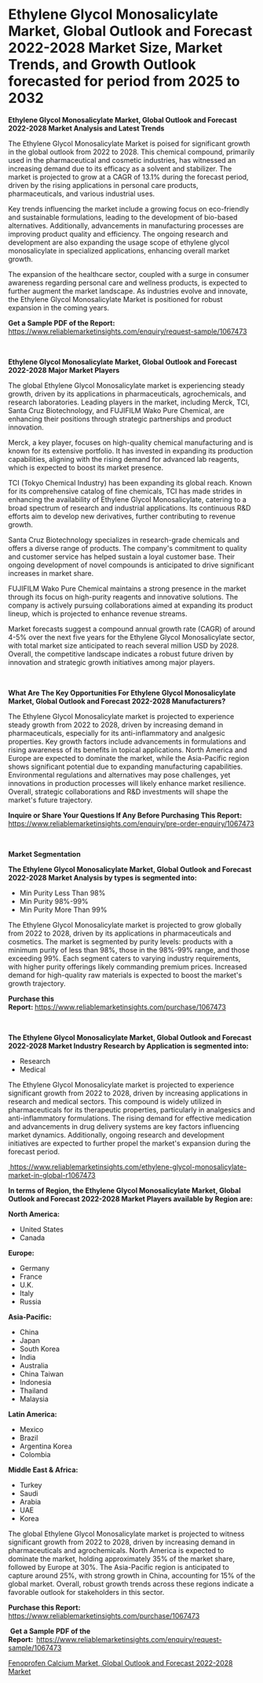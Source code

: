 <p><h1>Ethylene Glycol Monosalicylate Market, Global Outlook and Forecast 2022-2028 Market Size, Market Trends, and Growth Outlook forecasted for period from 2025 to 2032</h1></p><p><strong>Ethylene Glycol Monosalicylate Market, Global Outlook and Forecast 2022-2028 Market Analysis and Latest Trends</strong></p>
<p><p>The Ethylene Glycol Monosalicylate Market is poised for significant growth in the global outlook from 2022 to 2028. This chemical compound, primarily used in the pharmaceutical and cosmetic industries, has witnessed an increasing demand due to its efficacy as a solvent and stabilizer. The market is projected to grow at a CAGR of 13.1% during the forecast period, driven by the rising applications in personal care products, pharmaceuticals, and various industrial uses. </p><p>Key trends influencing the market include a growing focus on eco-friendly and sustainable formulations, leading to the development of bio-based alternatives. Additionally, advancements in manufacturing processes are improving product quality and efficiency. The ongoing research and development are also expanding the usage scope of ethylene glycol monosalicylate in specialized applications, enhancing overall market growth. </p><p>The expansion of the healthcare sector, coupled with a surge in consumer awareness regarding personal care and wellness products, is expected to further augment the market landscape. As industries evolve and innovate, the Ethylene Glycol Monosalicylate Market is positioned for robust expansion in the coming years.</p></p>
<p><strong>Get a Sample PDF of the Report:&nbsp;</strong> <a href="https://www.reliablemarketinsights.com/enquiry/request-sample/1067473?utm_campaign=3191&utm_medium=2&utm_source=Github&utm_content=ia&utm_term=21032025&utm_id=ethylene-glycol-monosalicylate-market-global-outlook-and-forecast-2022-2028">https://www.reliablemarketinsights.com/enquiry/request-sample/1067473</a></p>
<p>&nbsp;</p>
<p><strong>Ethylene Glycol Monosalicylate Market, Global Outlook and Forecast 2022-2028 Major Market Players</strong></p>
<p><p>The global Ethylene Glycol Monosalicylate market is experiencing steady growth, driven by its applications in pharmaceuticals, agrochemicals, and research laboratories. Leading players in the market, including Merck, TCI, Santa Cruz Biotechnology, and FUJIFILM Wako Pure Chemical, are enhancing their positions through strategic partnerships and product innovation.</p><p>Merck, a key player, focuses on high-quality chemical manufacturing and is known for its extensive portfolio. It has invested in expanding its production capabilities, aligning with the rising demand for advanced lab reagents, which is expected to boost its market presence.</p><p>TCI (Tokyo Chemical Industry) has been expanding its global reach. Known for its comprehensive catalog of fine chemicals, TCI has made strides in enhancing the availability of Ethylene Glycol Monosalicylate, catering to a broad spectrum of research and industrial applications. Its continuous R&D efforts aim to develop new derivatives, further contributing to revenue growth.</p><p>Santa Cruz Biotechnology specializes in research-grade chemicals and offers a diverse range of products. The company's commitment to quality and customer service has helped sustain a loyal customer base. Their ongoing development of novel compounds is anticipated to drive significant increases in market share.</p><p>FUJIFILM Wako Pure Chemical maintains a strong presence in the market through its focus on high-purity reagents and innovative solutions. The company is actively pursuing collaborations aimed at expanding its product lineup, which is projected to enhance revenue streams.</p><p>Market forecasts suggest a compound annual growth rate (CAGR) of around 4-5% over the next five years for the Ethylene Glycol Monosalicylate sector, with total market size anticipated to reach several million USD by 2028. Overall, the competitive landscape indicates a robust future driven by innovation and strategic growth initiatives among major players.</p></p>
<p>&nbsp;</p>
<p><strong>What Are The Key Opportunities For Ethylene Glycol Monosalicylate Market, Global Outlook and Forecast 2022-2028 Manufacturers?</strong></p>
<p><p>The Ethylene Glycol Monosalicylate market is projected to experience steady growth from 2022 to 2028, driven by increasing demand in pharmaceuticals, especially for its anti-inflammatory and analgesic properties. Key growth factors include advancements in formulations and rising awareness of its benefits in topical applications. North America and Europe are expected to dominate the market, while the Asia-Pacific region shows significant potential due to expanding manufacturing capabilities. Environmental regulations and alternatives may pose challenges, yet innovations in production processes will likely enhance market resilience. Overall, strategic collaborations and R&D investments will shape the market's future trajectory.</p></p>
<p><strong>Inquire or Share Your Questions If Any Before Purchasing This Report:</strong> <a href="https://www.reliablemarketinsights.com/enquiry/pre-order-enquiry/1067473?utm_campaign=3191&utm_medium=2&utm_source=Github&utm_content=ia&utm_term=21032025&utm_id=ethylene-glycol-monosalicylate-market-global-outlook-and-forecast-2022-2028">https://www.reliablemarketinsights.com/enquiry/pre-order-enquiry/1067473</a></p>
<p>&nbsp;</p>
<p><strong>Market Segmentation</strong></p>
<p><strong>The Ethylene Glycol Monosalicylate Market, Global Outlook and Forecast 2022-2028 Market Analysis by types is segmented into:</strong></p>
<p><ul><li>Min Purity Less Than 98%</li><li>Min Purity 98%-99%</li><li>Min Purity More Than 99%</li></ul></p>
<p><p>The Ethylene Glycol Monosalicylate market is projected to grow globally from 2022 to 2028, driven by its applications in pharmaceuticals and cosmetics. The market is segmented by purity levels: products with a minimum purity of less than 98%, those in the 98%-99% range, and those exceeding 99%. Each segment caters to varying industry requirements, with higher purity offerings likely commanding premium prices. Increased demand for high-quality raw materials is expected to boost the market's growth trajectory.</p></p>
<p><strong>Purchase this Report:&nbsp;</strong><a href="https://www.reliablemarketinsights.com/purchase/1067473?utm_campaign=3191&utm_medium=2&utm_source=Github&utm_content=ia&utm_term=21032025&utm_id=ethylene-glycol-monosalicylate-market-global-outlook-and-forecast-2022-2028">https://www.reliablemarketinsights.com/purchase/1067473</a></p>
<p>&nbsp;</p>
<p><strong>The Ethylene Glycol Monosalicylate Market, Global Outlook and Forecast 2022-2028 Market Industry Research by Application is segmented into:</strong></p>
<p><ul><li>Research</li><li>Medical</li></ul></p>
<p><p>The Ethylene Glycol Monosalicylate market is projected to experience significant growth from 2022 to 2028, driven by increasing applications in research and medical sectors. This compound is widely utilized in pharmaceuticals for its therapeutic properties, particularly in analgesics and anti-inflammatory formulations. The rising demand for effective medication and advancements in drug delivery systems are key factors influencing market dynamics. Additionally, ongoing research and development initiatives are expected to further propel the market's expansion during the forecast period.</p></p>
<p><a href="https://www.reliablemarketinsights.com/ethylene-glycol-monosalicylate-market-in-global-r1067473?utm_campaign=3191&utm_medium=2&utm_source=Github&utm_content=ia&utm_term=21032025&utm_id=ethylene-glycol-monosalicylate-market-global-outlook-and-forecast-2022-2028">&nbsp;https://www.reliablemarketinsights.com/ethylene-glycol-monosalicylate-market-in-global-r1067473</a></p>
<p><strong>In terms of Region, the Ethylene Glycol Monosalicylate Market, Global Outlook and Forecast 2022-2028 Market Players available by Region are:</strong></p>
<p>
    <p> <strong> North America: </strong>
        <ul>
            <li>United States</li>
            <li>Canada</li>
        </ul>
        </p> 
    <p> <strong> Europe: </strong>
        <ul>
            <li>Germany</li>
            <li>France</li>
            <li>U.K.</li>
            <li>Italy</li>
            <li>Russia</li>
        </ul>
        </p> 
    <p> <strong> Asia-Pacific: </strong>
        <ul>
            <li>China</li>
            <li>Japan</li>
            <li>South Korea</li>
            <li>India</li>
            <li>Australia</li>
            <li>China Taiwan</li>
            <li>Indonesia</li>
            <li>Thailand</li>
            <li>Malaysia</li>
        </ul>
        </p> 
    <p> <strong> Latin America: </strong>
        <ul>
            <li>Mexico</li>
            <li>Brazil</li>
            <li>Argentina Korea</li>
            <li>Colombia</li>
        </ul>
        </p> 
    <p> <strong> Middle East & Africa: </strong>
        <ul>
            <li>Turkey</li>
            <li>Saudi</li>
            <li>Arabia</li>
            <li>UAE</li>
            <li>Korea</li>
        </ul>
    </p>
    </p>
<p><p>The global Ethylene Glycol Monosalicylate market is projected to witness significant growth from 2022 to 2028, driven by increasing demand in pharmaceuticals and agrochemicals. North America is expected to dominate the market, holding approximately 35% of the market share, followed by Europe at 30%. The Asia-Pacific region is anticipated to capture around 25%, with strong growth in China, accounting for 15% of the global market. Overall, robust growth trends across these regions indicate a favorable outlook for stakeholders in this sector.</p></p>
<p><strong>Purchase this Report: </strong><a href="https://www.reliablemarketinsights.com/purchase/1067473?utm_campaign=3191&utm_medium=2&utm_source=Github&utm_content=ia&utm_term=21032025&utm_id=ethylene-glycol-monosalicylate-market-global-outlook-and-forecast-2022-2028">https://www.reliablemarketinsights.com/purchase/1067473</a></p>
<p>&nbsp;<strong>Get a Sample PDF of the Report:&nbsp;&nbsp;</strong><a href="https://www.reliablemarketinsights.com/enquiry/request-sample/1067473?utm_campaign=3191&utm_medium=2&utm_source=Github&utm_content=ia&utm_term=21032025&utm_id=ethylene-glycol-monosalicylate-market-global-outlook-and-forecast-2022-2028">https://www.reliablemarketinsights.com/enquiry/request-sample/1067473</a></p>
<p><strong></strong></p>
<p><p><a href="https://github.com/shopovdjondo/Market-Research-Report-List-1/blob/main/fenoprofen-calcium-market-global-outlook-and-forecast-2022-2028-market.md?utm_campaign=3191&utm_medium=2&utm_source=Github&utm_content=ia&utm_term=21032025&utm_id=ethylene-glycol-monosalicylate-market-global-outlook-and-forecast-2022-2028">Fenoprofen Calcium Market, Global Outlook and Forecast 2022-2028 Market</a></p></p>